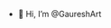 - 👋 Hi, I’m @GaureshArt

<!---
GaureshArt/GaureshArt is a ✨ special ✨ repository because its `README.md` (this file) appears on your GitHub profile.
You can click the Preview link to take a look at your changes.
--->

